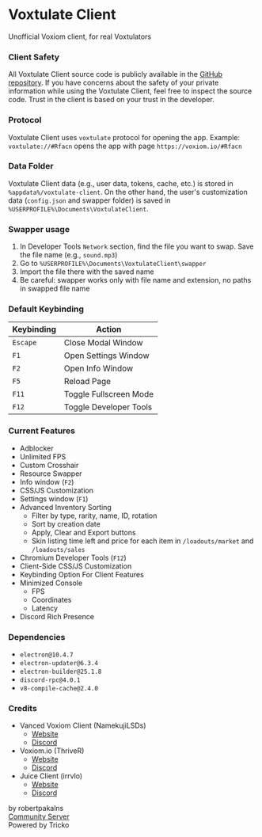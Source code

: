 # Voxtulate Client
Unofficial Voxiom client, for real Voxtulators

### Client Safety 
All Voxtulate Client source code is publicly available in the [GitHub repository](https://github.com/robertpakalns/VoxtulateClient). If you have concerns about the safety of your private information while using the Voxtulate Client, feel free to inspect the source code. Trust in the client is based on your trust in the developer.

### Protocol
Voxtulate Client uses `voxtulate` protocol for opening the app. Example: `voxtulate://#Rfacn` opens the app with page `https://voxiom.io/#Rfacn`

### Data Folder
Voxtulate Client data (e.g., user data, tokens, cache, etc.) is stored in `%appdata%/voxtulate-client`. On the other hand, the user's customization data (`config.json` and swapper folder) is saved in `%USERPROFILE%\Documents\VoxtulateClient`.

### Swapper usage
1. In Developer Tools `Network` section, find the file you want to swap. Save the file name (e.g., `sound.mp3`)
2. Go to `%USERPROFILE%\Documents\VoxtulateClient\swapper`
3. Import the file there with the saved name
4. Be careful: swapper works only with file name and extension, no paths in swapped file name

### Default Keybinding
| Keybinding       | Action                 |
|------------------|------------------------|
| `Escape`         | Close Modal Window     |
| `F1`             | Open Settings Window   |
| `F2`             | Open Info Window       |
| `F5`             | Reload Page            |
| `F11`            | Toggle Fullscreen Mode |
| `F12`            | Toggle Developer Tools |

### Current Features
- Adblocker
- Unlimited FPS
- Custom Crosshair
- Resource Swapper
- Info window (`F2`)
- CSS/JS Customization
- Settings window (`F1`)
- Advanced Inventory Sorting
  * Filter by type, rarity, name, ID, rotation
  * Sort by creation date
  * Apply, Clear and Export buttons
  * Skin listing time left and price for each item in `/loadouts/market` and `/loadouts/sales`
- Chromium Developer Tools (`F12`)
- Client-Side CSS/JS Customization
- Keybinding Option For Client Features
- Minimized Console
  * FPS
  * Coordinates
  * Latency
- Discord Rich Presence

### Dependencies
- `electron@10.4.7`
- `electron-updater@6.3.4`
- `electron-builder@25.1.8`
- `discord-rpc@4.0.1`
- `v8-compile-cache@2.4.0`

### Credits
- Vanced Voxiom Client (NamekujiLSDs)
  * [Website](https://namekujilsds.github.io/VVC)
  * [Discord](https://discord.com/invite/EcZytWAJkn)
- Voxiom.io (ThriveR)
  * [Website](https://voxiom.io)
  * [Discord](https://discord.com/invite/GBFtRcY)
- Juice Client (irrvlo)
  * [Website](https://juice.irrvlo.xyz)
  * [Discord](https://discord.gg/FjzAAdSjng)

by robertpakalns  
[Community Server](https://discord.gg/yPjrUrvSzv)  
Powered by Tricko  